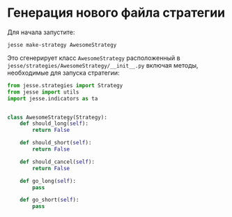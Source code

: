 # Генерация нового файла стратегии

Для начала запустите:

```
jesse make-strategy AwesomeStrategy
```

Это сгенерирует класс `AwesomeStrategy` расположенный в  `jesse/strategies/AwesomeStrategy/__init__.py` включая методы, необходимые для запуска стратегии:

```py
from jesse.strategies import Strategy
from jesse import utils
import jesse.indicators as ta


class AwesomeStrategy(Strategy):
    def should_long(self):
        return False

    def should_short(self):
        return False

    def should_cancel(self):
        return False

    def go_long(self):
        pass

    def go_short(self):
        pass
```
